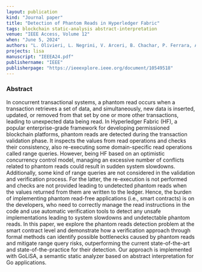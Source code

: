 ```yaml
---
layout: publication
kind: "Journal paper"
title: "Detection of Phantom Reads in Hyperledger Fabric"
tags: blockchain static-analysis abstract-interpretation
venue: "IEEE Access, Volume 12"
when: "June 5, 2024"
authors: "L. Olivieri, L. Negrini, V. Arceri, B. Chachar, P. Ferrara, A. Cortesi"
projects: lisa
manuscript: "IEEEA24.pdf"
publishername: "IEEE"
publisherpage: "https://ieeexplore.ieee.org/document/10549518"
---
```


### Abstract

In concurrent transactional systems, a phantom read occurs when a transaction retrieves a set of data, and simultaneously, new data is inserted, updated, or removed from that set by one or more other transactions, leading to unexpected data being read. In Hyperledger Fabric (HF), a popular enterprise-grade framework for developing permissioned blockchain platforms, phantom reads are detected during the transaction validation phase. It inspects the values from read operations and checks their consistency, also re-executing some domain-specific read operations called range queries. However, being HF based on an optimistic concurrency control model, managing an excessive number of conflicts related to phantom reads could result in sudden system slowdowns. Additionally, some kind of range queries are not considered in the validation and verification process. For the latter, the re-execution is not performed and checks are not provided leading to undetected phantom reads when the values returned from them are written to the ledger. Hence, the burden of implementing phantom read-free applications (i.e., smart contracts) is on the developers, who need to correctly manage the read instructions in the code and use automatic verification tools to detect any unsafe implementations leading to system slowdowns and undetectable phantom reads. In this paper, we explore the phantom reads detection problem at the smart contract level and demonstrate how a verification approach through formal methods can identify possible bottlenecks caused by phantom reads and mitigate range query risks, outperforming the current state-of-the-art and state-of-the-practice for their detection. Our approach is implemented with GoLiSA, a semantic static analyzer based on abstract interpretation for Go applications.
